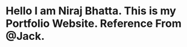 <h1>Hello I am Niraj Bhatta. This is my Portfolio Website. Reference From @Jack.</h1?
  ![image](https://user-images.githubusercontent.com/79129703/213085535-0866f266-9f71-457e-a69b-a8b619777ec7.png)


